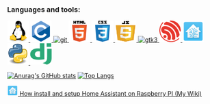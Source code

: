 ### Languages and tools:

<p align="left">
    <a href="https://www.linux.org/" target="_blank" rel="noreferrer">
        <img src="https://raw.githubusercontent.com/devicons/devicon/master/icons/linux/linux-original.svg" alt="linux" width="50" height="50"/>
    </a>
    <a href="https://www.cprogramming.com/" target="_blank" rel="noreferrer"> 
        <img src="https://raw.githubusercontent.com/devicons/devicon/master/icons/c/c-original.svg" alt="c" width="50" height="50"/>
    </a>
    <a href="https://git-scm.com/" target="_blank" rel="noreferrer">
        <img src="https://www.vectorlogo.zone/logos/git-scm/git-scm-icon.svg" alt="git" width="50" height="50"/>
    </a>
    <a href="https://www.w3.org/html/" target="_blank" rel="noreferrer">
        <img src="https://raw.githubusercontent.com/devicons/devicon/master/icons/html5/html5-original-wordmark.svg" alt="html5" width="50" height="50"/>
    </a>
    <a href="https://www.w3schools.com/css/" target="_blank" rel="noreferrer">
        <img src="https://raw.githubusercontent.com/devicons/devicon/master/icons/css3/css3-original-wordmark.svg" alt="css3" width="50" height="50"/>
    </a>
    <a href="https://www.w3schools.com/js/" target="_blank" rel="noreferrer">
        <img src="javascript-logotip.png" alt="JavaScript" width="50" height="50"/>
    </a>          
    <a href="https://www.gtk.org/docs/" target="_blank" rel="noreferrer">
        <img src="https://www.gtk.org/assets/img/logo-gtk-sm.png" alt="gtk3" width="50" height="50"/>
    </a>
    <a href="https://docs.espressif.com/projects/esp-idf/en/stable/esp32/index.html" target="_blank" rel="noreferrer">
        <img src="espressif-systems-logo.png" alt="esp32 esp-idf" width="50" height="50"/>
    </a>
    <a href="https://www.home-assistant.io/" target="_blank" rel="noreferrer">
        <img src="120_Home_Assistant_Logo.png" alt="Home Assistant" width="50" height="50"/>
    </a>  
    <a href="https://www.python.org/" target="_blank" rel="noreferrer">
        <img src="Python.svg" alt="Python" width="50" height="50"/>
    </a>  
    <a href="https://docs.djangoproject.com/" target="_blank" rel="noreferrer">
        <img src="django-logo-svg-vector.svg" alt="Django" width="50" height="50"/>
    </a>  
</p>


[![Anurag's GitHub stats](https://github-readme-stats.vercel.app/api?username=vit-um&show_icons=true&hide_border=true)](https://github.com/anuraghazra/github-readme-stats)
[![Top Langs](https://github-readme-stats.vercel.app/api/top-langs/?username=vit-um&hide_border=true)](https://github.com/anuraghazra/github-readme-stats)

<p align="left">
<a  href="https://github.com/vit-um/hass/wiki" target="_blank" rel="next">
<img src="120_Home_Assistant_Logo.png"  width="25" height="25" alt="Home Assistant"> How install and setup Home Assistant on Raspberry PI (My Wiki) </a>
</p>

<!--  &layout=compact &include_all_commits=true
**vit-um/vit-um** is a ✨ _special_ ✨ repository because its `README.md` (this file) appears on your GitHub profile.

Here are some ideas to get you started:

- 🔭 I’m currently working on ...
- 🌱 I’m currently learning ...
- 👯 I’m looking to collaborate on ...
- 🤔 I’m looking for help with ...
- 💬 Ask me about ...
- 📫 How to reach me: ...
- 😄 Pronouns: ...
- ⚡ Fun fact: ...
-->
